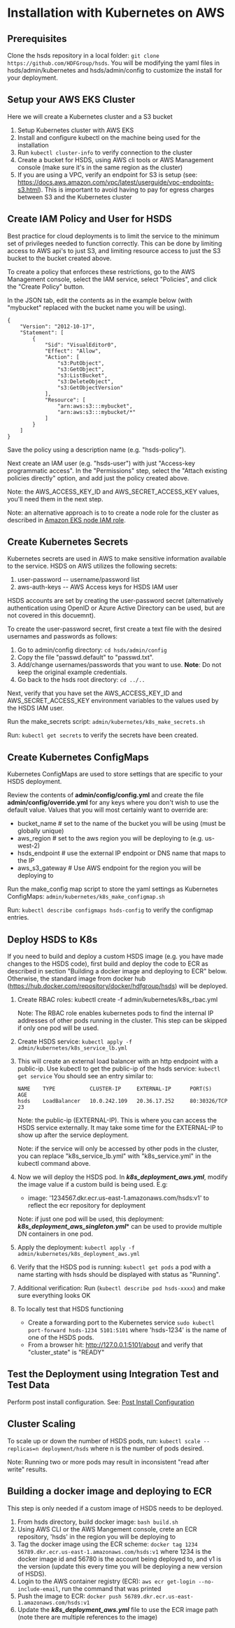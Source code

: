 Installation with Kubernetes on AWS
===================================

Prerequisites
-------------

Clone the hsds repository in a local folder: `git clone https://github.com/HDFGroup/hsds`.  You will be modifying
the yaml files in hsds/admin/kubernetes and hsds/admin/config to customize the install for your deployment.

Setup your AWS EKS Cluster
--------------------------

Here we will create a Kubernetes cluster and a S3 bucket

1. Setup Kubernetes cluster with AWS EKS
2. Install and configure kubectl on the machine being used for the installation
3. Run `kubectl cluster-info` to verify connection to the cluster
4. Create a bucket for HSDS, using AWS cli tools or AWS Management console (make sure it's in the same region as the cluster)
5. If you are using a VPC, verify an endpoint for S3 is setup (see: <https://docs.aws.amazon.com/vpc/latest/userguide/vpc-endpoints-s3.html>).  This is important to avoid having to pay for egress charges between S3 and the Kubernetes cluster

Create IAM Policy and User for HSDS
-----------------------------------

Best practice for cloud deployments is to limit the service to the minimum set of privileges 
needed to function correctly.  This can be done by limiting access to AWS api's to just S3,
and limiting resource access to just the S3 bucket to the bucket created above.

To create a policy that enforces these restrictions, go to the AWS Management console, select the
IAM service, select "Policies", and click the "Create Policy" button.

In the JSON tab, edit the contents as in the example below (with "mybucket" replaced with the bucket
name you will be using).


    {
        "Version": "2012-10-17",
        "Statement": [
            {
                "Sid": "VisualEditor0",
                "Effect": "Allow",
                "Action": [
                    "s3:PutObject",
                    "s3:GetObject",
                    "s3:ListBucket",
                    "s3:DeleteObject",
                    "s3:GetObjectVersion"
                ],
                "Resource": [
                    "arn:aws:s3:::mybucket",
                    "arn:aws:s3:::mybucket/*"
                ]
            }
        ]
    }


Save the policy using a description name (e.g. "hsds-policy").

Next create an IAM user (e.g. "hsds-user") with just "Access-key programmatic access".  In the "Permissions" step, select the "Attach existing policies directly" option, and add just the policy
created above.

Note: the AWS_ACCESS_KEY_ID and AWS_SECRET_ACCESS_KEY values, you'll need them in the next step.

Note: an alternative approach is to to create a node role for the cluster as described in [Amazon EKS node IAM role](https://docs.aws.amazon.com/eks/latest/userguide/create-node-role.html).


Create Kubernetes Secrets
-------------------------

Kubernetes secrets are used in AWS to make sensitive information available to the service.
HSDS on AWS utilizes the following secrets:

1. user-password -- username/password list
2. aws-auth-keys -- AWS Access keys for HSDS IAM user

HSDS accounts are set by creating the user-password secret (alternatively authentication using OpenID or Azure Active Directory can be used, but are not covered in this docuemnt).

To create the user-password secret, first create a text file with the desired usernames and passwords as follows:

1. Go to admin/config directory: `cd hsds/admin/config`
2. Copy the file "passwd.default" to "passwd.txt".
3. Add/change usernames/passwords that you want to use. **Note**: Do not keep the original example credentials.
4. Go back to the hsds root directory: `cd ../..`

Next, verify that you have set the AWS_ACCESS_KEY_ID and AWS_SECRET_ACCESS_KEY environment variables
to the values used by the HSDS IAM user.

Run the make_secrets script: `admin/kubernetes/k8s_make_secrets.sh`

Run: `kubectl get secrets` to verify the secrets have been created.

Create Kubernetes ConfigMaps
----------------------------

Kubernetes ConfigMaps are used to store settings that are specific to your HSDS deployment.

Review the contents of **admin/config/config.yml** and create the file **admin/config/override.yml** for any keys where you don't 
wish to use the default value.  Values that you will most certainly want to override are:

* bucket_name # set to the name of the bucket you will be using (must be globally unique)
* aws_region  # set to the aws region you will be deploying to (e.g. us-west-2)
* hsds_endpoint # use the external IP endpoint or DNS name that maps to the IP
* aws_s3_gateway # Use AWS endpoint for the region you will be deploying to

Run the make_config map script to store the yaml settings as Kubernetes ConfigMaps: `admin/kubernetes/k8s_make_configmap.sh`

Run: `kubectl describe configmaps hsds-config` to verify the configmap entries.


Deploy HSDS to K8s
------------------

If you need to build and deploy a custom HSDS image (e.g. you have made changes to the HSDS code), first build and deploy the code to ECR as described in section "Building a docker image and deploying to ECR" below.  Otherwise, the standard image from docker hub (<https://hub.docker.com/repository/docker/hdfgroup/hsds>) will be deployed.

1. Create RBAC roles: kubectl create -f admin/kubernetes/k8s_rbac.yml

   Note: The RBAC role enables kubernetes pods to find the internal IP addresses of other pods
   running in the cluster.  This step can be skipped if only one pod will be used.
1. Create HSDS service: `kubectl apply -f admin/kubernetes/k8s_service_lb.yml`
2. This will create an external load balancer with an http endpoint with a public-ip.
   Use kubectl to get the public-ip of the hsds service: `kubectl get service`
   You should see an entry similar to:

       NAME    TYPE           CLUSTER-IP     EXTERNAL-IP      PORT(S)        AGE
       hsds    LoadBalancer   10.0.242.109   20.36.17.252     80:30326/TCP   23

   Note: the public-ip (EXTERNAL-IP). This is where you can access the HSDS service externally. It may take some time for the EXTERNAL-IP to show up after the service deployment.

   Note: if the service will only be accessed by other pods in the cluster, you can replace 
   "k8s_service_lb.yml" with "k8s_service.yml" in the kubectl command above.
3. Now we will deploy the HSDS pod. In ***k8s_deployment_aws.yml***, modify the image 
   value if a custom build is being used.  E.g:
    * image: '1234567.dkr.ecr.us-east-1.amazonaws.com/hsds:v1' to reflect the ecr repository for deployment

   Note: if just one pod will be used, this deployment: ***k8s_deployment_aws_singleton.yml****
   can be used to provide multiple DN containers in one pod.
4. Apply the deployment: `kubectl apply -f admin/kubernetes/k8s_deployment_aws.yml`
5. Verify that the HSDS pod is running: `kubectl get pods`  a pod with a name starting with hsds should be displayed with status as "Running".
6. Additional verification: Run (`kubectl describe pod hsds-xxxx`) and make sure everything looks OK
7. To locally test that HSDS functioning
    * Create a forwarding port to the Kubernetes service `sudo kubectl port-forward hsds-1234 5101:5101` where 'hsds-1234' is the name of one of the HSDS pods. 
    * From a browser hit: <http://127.0.0.1:5101/about> and verify that "cluster_state" is "READY"

Test the Deployment using Integration Test and Test Data
--------------------------------------------------------

Perform post install configuration.   See: [Post Install Configuration](post_install.md)

Cluster Scaling
---------------

To scale up or down the number of HSDS pods, run:
`kubectl scale --replicas=n deployment/hsds` where n is the number of pods desired.

Note: Running two or more pods may result in inconsistent "read after write" results.  

Building a docker image and deploying to ECR
--------------------------------------------

This step is only needed if a custom image of HSDS needs to be deployed.

1. From hsds directory, build docker image: `bash build.sh`
2. Using AWS CLI or the AWS Mangement console, crete an ECR repository, 'hsds' in the region you will be deploying to
3. Tag the docker image using the ECR scheme: `docker tag 1234 56789.dkr.ecr.us-east-1.amazonaws.com/hsds:v1` where 1234 is the docker image id and 56780 is the account being deployed to, and v1 is the version (update this every time you will be deploying a new version of HSDS).
4. Login to the AWS container registry (ECR): `aws ecr get-login --no-include-email`, run the command that was printed
5. Push the image to ECR: `docker push 56789.dkr.ecr.us-east-1.amazonaws.com/hsds:v1`
6. Update the ***k8s_deployment_aws.yml*** file to use the ECR image path (note there are multiple references to the image)
